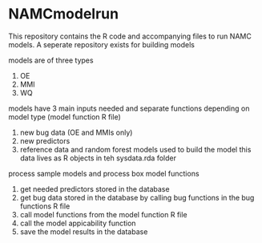 # NAMCmodelrun

This repository contains the R code and accompanying files to run NAMC models. A seperate repository exists for building models

models are of three types
1. OE
2. MMI
3. WQ

models have 3 main inputs needed and separate functions depending on model type (model function R file)
1. new bug data (OE and MMIs only)
2. new predictors 
3. reference data and random forest models used to build the model
    this data lives as R objects in teh sysdata.rda folder

process sample models and process box model functions 
1. get needed predictors stored in the database
2. get bug data stored in the database by calling bug functions in the bug functions R file
3. call model functions from the model function R file
4. call the model appicability function
5. save the model results in the database
